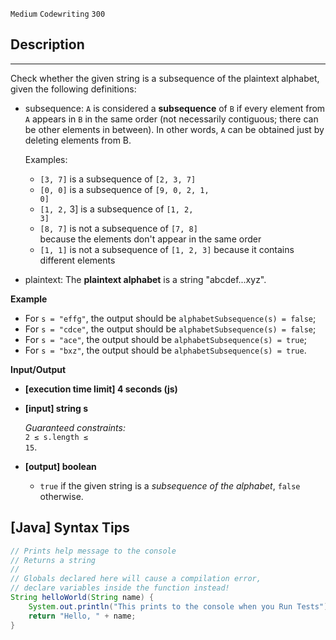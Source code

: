 `Medium`	`Codewriting` 	`300`

## Description

---

Check whether the given string is a subsequence of the plaintext alphabet, given the following definitions:

- subsequence: <code>A</code> is considered a **subsequence** of <code>B</code> if every element from <code>A</code> appears in <code>B</code> in the same order (not necessarily contiguous; there can be other elements in between). In other words, <code>A</code> can be obtained just by deleting elements from B.

  Examples:

  - <code>[3, 7]</code> is a subsequence of <code>[2, 3, 7]</code>
  - <code>[0, 0]</code> is a subsequence of <code>[9, 0, 2, 1, 0]</code>
  - <code>[1, 2,</code> 3] is a subsequence of <code>[1, 2, 3]</code>
  - <code>[8, 7]</code> is not a subsequence of <code>[7, 8] </code>because the elements don't appear in the same order
  - <code>[1, 1]</code> is not a subsequence of <code>[1, 2, 3]</code> because it contains different elements

- plaintext: The **plaintext alphabet** is a string "abcdef...xyz".

**Example**

- For <code>s = "effg"</code>, the output should be
  <code>alphabetSubsequence(s) = false</code>;
- For <code>s = "cdce"</code>, the output should be
  <code>alphabetSubsequence(s) = false</code>;
- For <code>s = "ace"</code>, the output should be
  <code>alphabetSubsequence(s) = true</code>;
- For <code>s = "bxz"</code>, the output should be
  <code>alphabetSubsequence(s) = true</code>.

**Input/Output**

- **[execution time limit] 4 seconds (js)**

- **[input] string s**

  _Guaranteed constraints:_<br>
  <code>2 ≤ s.length ≤ 15</code>.

- **[output] boolean**
  - <code>true</code> if the given string is a _subsequence of the alphabet_, <code>false</code> otherwise.
## [Java] Syntax Tips

``` java
// Prints help message to the console
// Returns a string
// 
// Globals declared here will cause a compilation error,
// declare variables inside the function instead!
String helloWorld(String name) {
    System.out.println("This prints to the console when you Run Tests");
    return "Hello, " + name;
}
```
